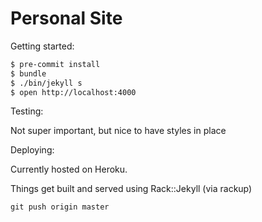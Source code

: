 # Personal Site

Getting started:

```sh
$ pre-commit install
$ bundle
$ ./bin/jekyll s
$ open http://localhost:4000
```

Testing:

Not super important, but nice to have styles in place

Deploying:

Currently hosted on Heroku.

Things get built and served using Rack::Jekyll (via rackup)

    git push origin master
